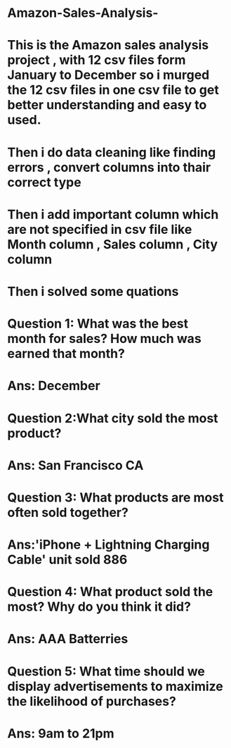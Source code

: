 # Amazon-Sales-Analysis-
# This is the Amazon sales analysis project , with 12 csv files form January to December so i murged the 12 csv files in one csv file to get better understanding and easy to used.
# Then i do data cleaning like finding errors , convert columns into thair correct type
# Then i add important column which are not specified in csv file like Month column , Sales column , City column 
# Then i solved some quations
#     Question 1: What was the best month for sales? How much was earned that month?
#      Ans: December 

#     Question 2:What city sold the most product?
#       Ans: San Francisco CA

#    Question 3: What products are most often sold together?
#       Ans:'iPhone + Lightning Charging Cable' unit sold 886

#    Question 4: What product sold the most? Why do you think it did?
#      Ans: AAA Batterries

#    Question 5: What time should we display advertisements to maximize the likelihood of purchases?
#      Ans: 9am to 21pm
